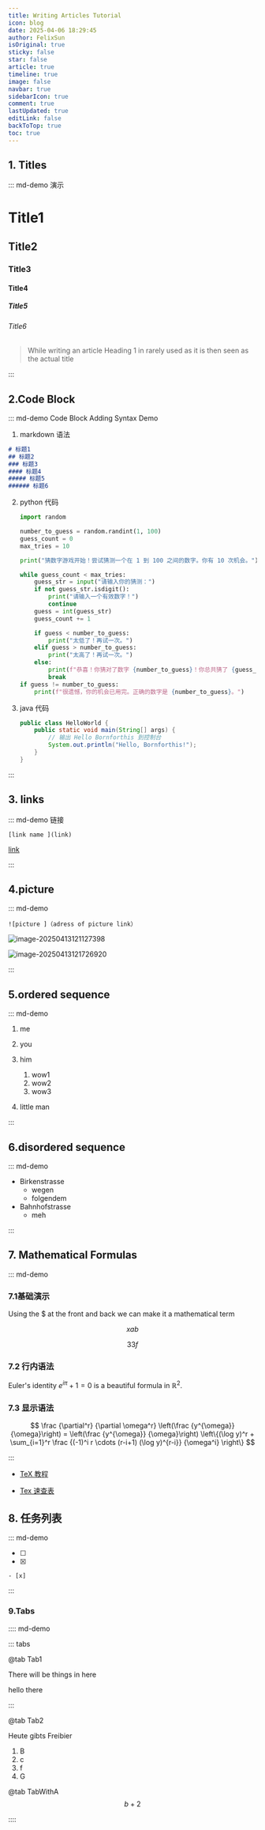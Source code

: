 ```yaml
---
title: Writing Articles Tutorial
icon: blog
date: 2025-04-06 18:29:45
author: FelixSun
isOriginal: true
sticky: false
star: false
article: true
timeline: true
image: false
navbar: true
sidebarIcon: true
comment: true
lastUpdated: true
editLink: false
backToTop: true
toc: true
---
```


## 1. Titles

::: md-demo 演示

# Title1

## Title2

### Title3

#### Title4

##### Title5

###### Title6



> While writing an article Heading 1 in rarely used as it is then seen as the actual title

:::

## 2.Code Block

::: md-demo Code Block Adding Syntax Demo



1. markdown 语法

``` markdown
# 标题1
## 标题2
### 标题3 
#### 标题4
##### 标题5
###### 标题6
```

2. python 代码

   ``` python
   import random
   
   number_to_guess = random.randint(1, 100)
   guess_count = 0
   max_tries = 10
   
   print("猜数字游戏开始！尝试猜测一个在 1 到 100 之间的数字。你有 10 次机会。")
   
   while guess_count < max_tries:
       guess_str = input("请输入你的猜测：")
       if not guess_str.isdigit():
           print("请输入一个有效数字！")
           continue
       guess = int(guess_str)
       guess_count += 1
   
       if guess < number_to_guess:
           print("太低了！再试一次。")
       elif guess > number_to_guess:
           print("太高了！再试一次。")
       else:
           print(f"恭喜！你猜对了数字 {number_to_guess}！你总共猜了 {guess_count} 次。")
           break
   if guess != number_to_guess:
       print(f"很遗憾，你的机会已用完。正确的数字是 {number_to_guess}。")
   
   ```

3. java 代码

   ``` java
   public class HelloWorld {
       public static void main(String[] args) {
           // 输出 Hello Bornforthis 到控制台
           System.out.println("Hello, Bornforthis!");
       }
   }
   
   ```

   

:::

## 3. links

::: md-demo 链接

`[link name ](link)`

[link](https://bigsnowman10.github.io)

:::

## 4.picture 

::: md-demo

`![picture ]（adress of picture link）`

![image-20250413121127398](blog-first-day.assets/image-20250413121127398.png)

![image-20250413121726920](blog-first-day.assets/image-20250413121726920.png)

:::

## 5.ordered sequence

::: md-demo

1. me

2. you

3. him
    1. wow1
    2. wow2
    3. wow3
4. little man 

:::

##  6.disordered sequence

::: md-demo

- Birkenstrasse 
    - wegen
    - folgendem
- Bahnhofstrasse
    - meh

:::

## 7. Mathematical Formulas 

::: md-demo

### 7.1基础演示

Using the \$ at the front and back we can make it a mathematical term

$$
x a b
$$

$$
33f
$$



### 7.2 行内语法

Euler's identity $e^{i\pi}+1=0$ is a beautiful formula in $\mathbb{R}^2$.



### 7.3 显示语法

$$
\frac {\partial^r} {\partial \omega^r} \left(\frac {y^{\omega}} {\omega}\right)
= \left(\frac {y^{\omega}} {\omega}\right) \left\{(\log y)^r + \sum_{i=1}^r \frac {(-1)^i r \cdots (r-i+1) (\log y)^{r-i}} {\omega^i} \right\}
$$

:::

- [TeX 教程](https://www.overleaf.com/learn/latex/Learn_LaTeX_in_30_minutes)

- [Tex 速查表](https://mdit-plugins.github.io/zh/tex.html#tex-tutorial)



## 8. 任务列表

::: md-demo

- [ ] 
- [x] 

`- [x] `

:::

### 9.Tabs

:::: md-demo

::: tabs 

@tab Tab1

There will be things in here

hello there 

:::

@tab Tab2

Heute gibts Freibier 

1. B
2. c
3. f
4. G

@tab TabWithA
$$
b+2
$$


::::


